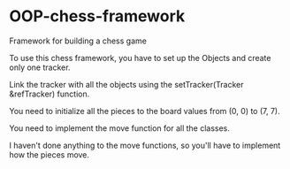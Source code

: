# OOP-chess-framework

Framework for building a chess game

To use this chess framework, you have to set up the Objects and create only one tracker.

Link the tracker with all the objects using the setTracker(Tracker &refTracker) function.

You need to initialize all the pieces to the board values from (0, 0) to (7, 7).

You need to implement the move function for all the classes.

I haven't done anything to the move functions, so you'll have to implement how the pieces move.
